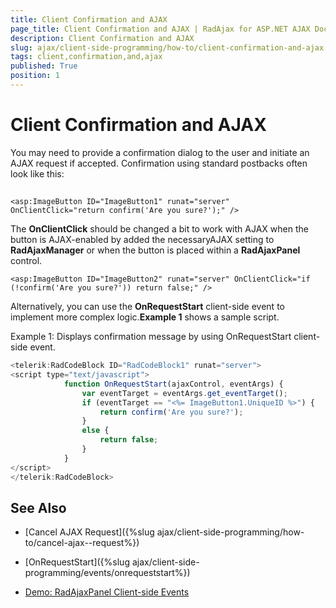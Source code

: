```yaml
---
title: Client Confirmation and AJAX
page_title: Client Confirmation and AJAX | RadAjax for ASP.NET AJAX Documentation
description: Client Confirmation and AJAX
slug: ajax/client-side-programming/how-to/client-confirmation-and-ajax
tags: client,confirmation,and,ajax
published: True
position: 1
---
```


# Client Confirmation and AJAX



You may need to provide a confirmation dialog to the user and initiate an AJAX request if accepted. Confirmation using standard postbacks often look like this:

## 

````ASP.NET
<asp:ImageButton ID="ImageButton1" runat="server" OnClientClick="return confirm('Are you sure?');" />
````



The **OnClientClick** should be changed a bit to work with AJAX when the button is AJAX-enabled by added the necessaryAJAX setting to **RadAjaxManager** or when the button is placed within a **RadAjaxPanel** control.

````ASP.NET
<asp:ImageButton ID="ImageButton2" runat="server" OnClientClick="if (!confirm('Are you sure?')) return false;" />
````



Alternatively, you can use the **OnRequestStart** client-side event to implement more complex logic.**Example 1** shows a sample script.

Example 1: Displays confirmation message by using OnRequestStart client-side event.

````JavaScript
<telerik:RadCodeBlock ID="RadCodeBlock1" runat="server">
<script type="text/javascript">
	        function OnRequestStart(ajaxControl, eventArgs) {
	            var eventTarget = eventArgs.get_eventTarget(); 
	            if (eventTarget == "<%= ImageButton1.UniqueID %>") {
	                return confirm('Are you sure?');
	            }
	            else {
	                return false;
	            }
	        }
</script>
</telerik:RadCodeBlock>
````



## See Also

 * [Cancel AJAX  Request]({%slug ajax/client-side-programming/how-to/cancel-ajax--request%})

 * [OnRequestStart]({%slug ajax/client-side-programming/events/onrequeststart%})

 * [Demo: RadAjaxPanel Client-side Events](http://demos.telerik.com/aspnet-ajax/ajax/examples/panel/clientevents/defaultcs.aspx)
